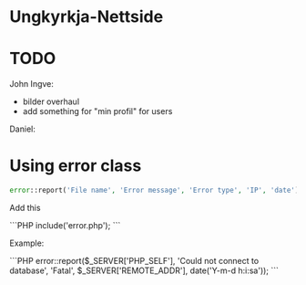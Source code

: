 # Ungkyrkja-Nettside

# TODO

John Ingve:
- bilder overhaul
- add something for "min profil" for users

Daniel:


# Using error class

```PHP
error::report('File name', 'Error message', 'Error type', 'IP', 'date');
```
<p>Add this</p>
```PHP
include('error.php');
```
<p>Example:</p>
```PHP
error::report($_SERVER['PHP_SELF'], 'Could not connect to database', 'Fatal', $_SERVER['REMOTE_ADDR'], date('Y-m-d h:i:sa'));
```
